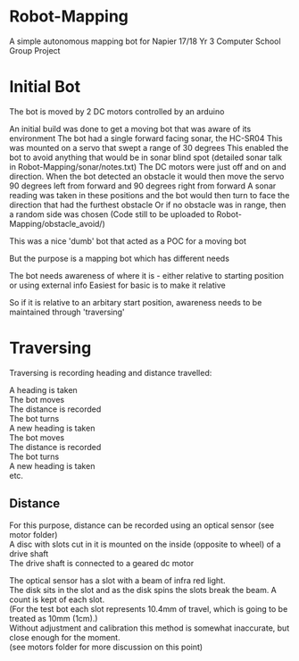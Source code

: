 # Robot-Mapping
A simple autonomous mapping bot for Napier 17/18 Yr 3 Computer School Group Project

# Initial Bot
The bot is moved by 2 DC motors controlled by an arduino

An initial build was done to get a moving bot that was aware of its environment
The bot had a single forward facing sonar, the HC-SR04
This was mounted on a servo that swept a range of 30 degrees
This enabled the bot to avoid anything that would be in sonar blind spot (detailed sonar talk in Robot-Mapping/sonar/notes.txt)
The DC motors were just off and on and direction.
When the bot detected an obstacle it would then move the servo 90 degrees left from forward and 90 degrees right from forward
A sonar reading was taken in these positions and the bot would then turn to face the direction that had the furthest obstacle
Or if no obstacle was in range, then a random side was chosen
(Code still to be uploaded to Robot-Mapping/obstacle_avoid/) 

This was a nice 'dumb' bot that acted as a POC for a moving bot

But the purpose is a mapping bot which has different needs

The bot needs awareness of where it is - either relative to starting position or using external info
Easiest for basic is to make it relative

So if it is relative to an arbitary start position, awareness needs to be maintained through 'traversing'

# Traversing 

Traversing is recording heading and distance travelled:

A heading is taken  
The bot moves  
The distance is recorded  
The bot turns  
A new heading is taken   
The bot moves  
The distance is recorded  
The bot turns  
A new heading is taken  
etc.  

## Distance
For this purpose, distance can be recorded using an optical sensor (see motor folder)  
A disc with slots cut in it is mounted on the inside (opposite to wheel) of a drive shaft  
The drive shaft is connected to a geared dc motor  

The optical sensor has a slot with a beam of infra red light.  
The disk sits in the slot and as the disk spins the slots break the beam. A count is kept of each slot.  
(For the test bot each slot represents 10.4mm of travel, which is going to be treated as 10mm (1cm).)  
Without adjustment and calibration this method is somewhat inaccurate, but close enough for the moment.  
(see motors folder for more discussion on this point)


